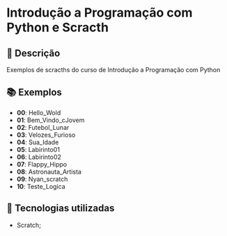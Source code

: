 # Introdução a Programação com Python e Scracth

## :memo: Descrição
Exemplos de scracths do curso de Introdução a Programação com Python

## :books: Exemplos

* <b>00</b>: Hello_Wold
* <b>01</b>: Bem_Vindo_cJovem
* <b>02</b>: Futebol_Lunar
* <b>03</b>: Velozes_Furioso
* <b>04</b>: Sua_Idade
* <b>05</b>: Labirinto01
* <b>06</b>: Labirinto02
* <b>07</b>: Flappy_Hippo
* <b>08</b>: Astronauta_Artista
* <b>09</b>: Nyan_scratch
* <b>10</b>: Teste_Logica

## :wrench: Tecnologias utilizadas
* Scratch;